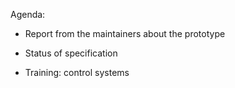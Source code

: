 Agenda:

- Report from the maintainers about the prototype

- Status of specification

- Training: control systems
